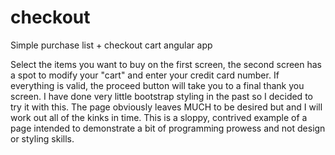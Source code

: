 # checkout
Simple purchase list + checkout cart angular app

Select the items you want to buy on the first screen, the second screen has a spot to modify your "cart" and enter your credit card number. If everything is valid, the proceed button will take you to a final thank you screen. I have done very little bootstrap styling in the past so I decided to try it with this. The page obviously leaves MUCH to be desired but and I will work out all of the kinks in time. This is a sloppy, contrived example of a page intended to demonstrate a bit of programming prowess and not design or styling skills.
